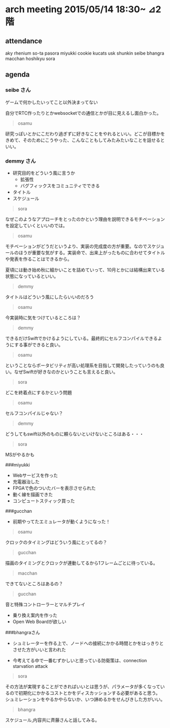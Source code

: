 arch meeting 2015/05/14 18:30~ ⊿2階
====

attendance
---
aky rhenium so-ta pasora miyukki cookie kucats usk shunkin seibe bhangra macchan hoshikyu sora 

agenda
---
### seibe さん
ゲームで何かしたいってこと以外決まってない


自分でRTC作ったりとかwebsocketでの通信とかが目に見えるし面白かった。

>osamu

研究っぽいとかにこだわり過ぎずに好きなことをやれるといい。どこが目標かをきめて、そのためにこうやった、こんなこともしてみたみたいなことを話せるといい。

### demmy さん
* 研究目的をどういう風に言うか
	- 拡張性
	- バグフィックスをコミュニティでできる
* タイトル
* スケジュール

>sora

なぜこのようなアプローチをとったのかという理由を説明できるモチベーションを設定していくといいのでは。

>osamu

モチベーションがどうだというより、実装の完成度の方が重要。なのでスケジュールのほうが重要な気がする。実装命で、出来上がったものに合わせてタイトルや発表を作ることはできるから。

夏頃には動き始め秋に細かいことを詰めていって、10月とかには結構出来ている状態になっているといい。

>demmy

タイトルはどういう風にしたらいいのだろう

>osamu

今実装時に気をつけているところは？

>demmy

できるだけSwiftでかけるようにしている。最終的にセルフコンパイルできるようにする事ができると良い。

>osamu

ということならポータビリティが高い処理系を目指して開発したっていうのも良い。なぜSwiftが好きなのかということも言えると良い。

>sora

どこを終着点にするかという問題

>osamu

セルフコンパイルじゃない？

>demmy

どうしてもswift以外のものに頼らないといけないところはある・・・

>sora

MSがやるかも

###miyukki
- Webサービスを作った
- 充電器治した
- FPGAで色のついたバーを表示させられた
- 動く線を描画できた
- コンピュートスティック買った

###gucchan
- 前期やってたエミュレータが動くようになった！

>osamu

クロックのタイミングはどういう風にとってるの？

>gucchan

描画のタイミングとクロックが連動してるから1フレームごとに待っている。

>macchan

できてないところはあるの？

>gucchan

音と特殊コントローラーとマルチプレイ

- 乗り換え案内を作った
- Open Web Boardが欲しい


###bhangraさん
- シュミレーターを作る上で、ノードへの接続にかかる時間とかをはっきりとさせた方がいいと言われた

- 今考えてる中で一番むずかしいと思っている防衛策は、connection starvation attack

>sora

その方法が実現することができればいいとは思うが、パラメータが多くなっているので初期化にかかるコストとかをディスカッションする必要があると思う。
シュミレーションをやるかやらないか、いつ諦めるかをせんびきした方がいい。

>bhangra

スケジュール,内容共に斉藤さんと話してみる。
